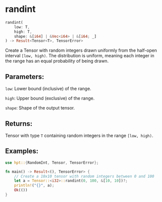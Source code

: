 # randint
```rust
randint(
    low: T,
    high: T,
    shape: &[i64] | &Vec<i64> | &[i64; _]
) -> Result<Tensor<T>, TensorError>
```
Create a Tensor with random integers drawn uniformly from the half-open interval `[low, high)`. The distribution is uniform, meaning each integer in the range has an equal probability of being drawn.

## Parameters:
`low`: Lower bound (inclusive) of the range.

`high`: Upper bound (exclusive) of the range.

`shape`: Shape of the output tensor.

## Returns:
Tensor with type `T` containing random integers in the range `[low, high)`.

## Examples:
```rust
use hpt::{RandomInt, Tensor, TensorError};

fn main() -> Result<(), TensorError> {
    // Create a 10x10 tensor with random integers between 0 and 100
    let a = Tensor::<i32>::randint(0, 100, &[10, 10])?;
    println!("{}", a);
    Ok(())
}
```